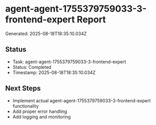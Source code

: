 # agent-agent-1755379759033-3-frontend-expert Report

Generated: 2025-08-18T18:35:10.034Z

## Status
- Task: agent-agent-1755379759033-3-frontend-expert
- Status: Completed
- Timestamp: 2025-08-18T18:35:10.034Z

## Next Steps
- Implement actual agent-agent-1755379759033-3-frontend-expert functionality
- Add proper error handling
- Add logging and monitoring
